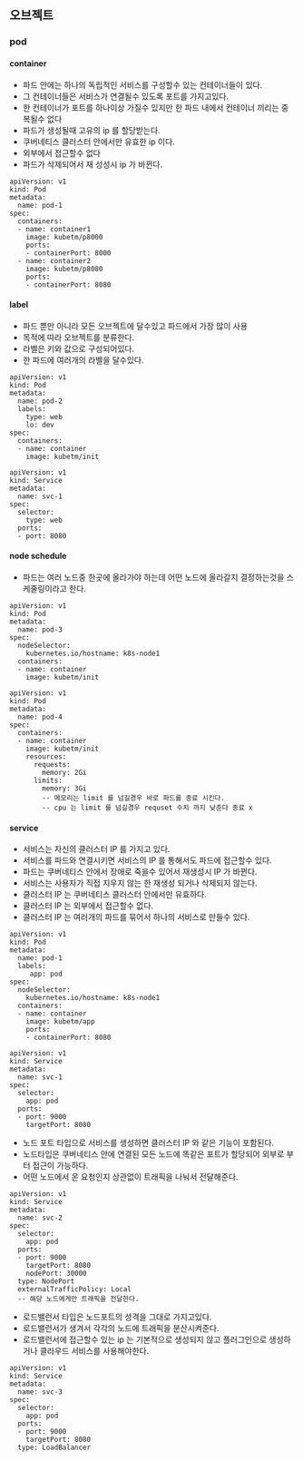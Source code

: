 
## 오브젝트

### pod

#### container

* 파드 안에는 하나의 독립적인 서비스를 구성할수 있는 컨테이너들이 있다.
* 그 컨테이너들은 서비스가 연결될수 있도록 포트를 가지고있다.
* 한 컨테이너가 포트를 하나이상 가질수 있지만 한 파드 내에서 컨테이너 끼리는 중복될수 없다
* 파드가 생성될때 고유의 ip 를 할당받는다.
* 쿠버네티스 클러스터 안에서만 유효한 ip 이다.
* 외부에서 접근할수 없다
* 파드가 삭제되어서 재 성성시 ip 가 바뀐다.
```
apiVersion: v1
kind: Pod
metadata:
  name: pod-1
spec:
  containers:
  - name: container1
    image: kubetm/p8000
    ports:
    - containerPort: 8000
  - name: container2
    image: kubetm/p8080
    ports:
    - containerPort: 8080
```

#### label

* 파드 뿐만 아니라 모든 오브젝트에 달수있고 파드에서 가장 많이 사용
* 목적에 따라 오브젝트를 분류한다.
* 라벨은 키와 값으로 구성되어있다.
* 한 파드에 여러개의 라벨을 달수있다.
```
apiVersion: v1
kind: Pod
metadata:
  name: pod-2
  labels:
    type: web
    lo: dev
spec:
  containers:
  - name: container
    image: kubetm/init
```
```
apiVersion: v1
kind: Service
metadata:
  name: svc-1
spec:
  selector:
    type: web
  ports:
  - port: 8080
```

#### node schedule

* 파드는 여러 노드중 한곳에 올라가야 하는데 어떤 노드에 올라갈지 결정하는것을 스케줄링이라고 한다.
```
apiVersion: v1
kind: Pod
metadata:
  name: pod-3
spec:
  nodeSelector:
    kubernetes.io/hostname: k8s-node1
  containers:
  - name: container
    image: kubetm/init
```
```
apiVersion: v1
kind: Pod
metadata:
  name: pod-4
spec:
  containers:
  - name: container
    image: kubetm/init
    resources:
      requests:
        memory: 2Gi
      limits:
        memory: 3Gi
        -- 메모리는 limit 를 넘길경우 바로 파드를 종료 시킨다.
        -- cpu 는 limit 를 넘길경우 requset 수치 까지 낮춘다 종료 x
```

#### service

* 서비스는 자신의 클러스터 IP 를 가지고 있다.
* 서비스를 파드와 연결시키면 서비스의 IP 를 통해서도 파드에 접근할수 있다.
* 파드는 쿠버네티스 안에서 장애로 죽을수 있어서 재생성시 IP 가 바뀐다.
* 서비스는 사용자가 직접 지우지 않는 한 재생성 되거나 삭제되지 않는다.
* 클러스터 IP 는 쿠버네티스 클러스터 안에서만 유효하다.
* 클러스터 IP 는 외부에서 접근할수 없다.
* 클러스터 IP 는 여러개의 파드를 묶어서 하나의 서비스로 만들수 있다.
```
apiVersion: v1
kind: Pod
metadata:
  name: pod-1
  labels:
     app: pod
spec:
  nodeSelector:
    kubernetes.io/hostname: k8s-node1
  containers:
  - name: container
    image: kubetm/app
    ports:
    - containerPort: 8080
```
```
apiVersion: v1
kind: Service
metadata:
  name: svc-1
spec:
  selector:
    app: pod
  ports:
  - port: 9000
    targetPort: 8080
```
* 노드 포트 타입으로 서비스를 생성하면 클러스터 IP 와 같은 기능이 포함된다.
* 노드타입은 쿠버네티스 안에 연결된 모든 노드에 똑같은 포트가 할당되어 외부로 부터 접근이 가능하다.
* 어떤 노드에서 온 요청인지 상관없이 트래픽을 나눠서 전달해준다.
```
apiVersion: v1
kind: Service
metadata:
  name: svc-2
spec:
  selector:
    app: pod
  ports:
  - port: 9000
    targetPort: 8080
    nodePort: 30000
  type: NodePort
  externalTrafficPolicy: Local
  -- 해당 노드에게만 트래픽을 전달한다.
```
* 로드밸런서 타입은 노드포트의 성격을 그대로 가지고있다.
* 로드밸런서가 생겨서 각각의 노드에 트래픽을 분산시켜준다.
* 로드밸런서에 접근할수 있는 ip 는 기본적으로 생성되지 않고 플러그인으로 생성하거나 클라우드 서비스를 사용해야한다.
```
apiVersion: v1
kind: Service
metadata:
  name: svc-3
spec:
  selector:
    app: pod
  ports:
  - port: 9000
    targetPort: 8080
  type: LoadBalancer
```